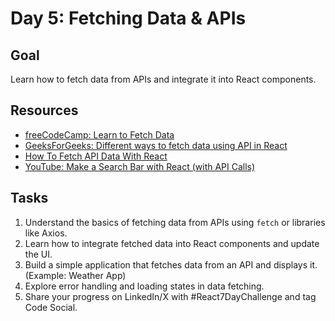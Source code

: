 # Day 5: Fetching Data & APIs

## Goal
Learn how to fetch data from APIs and integrate it into React components.

## Resources
- [freeCodeCamp: Learn to Fetch Data](https://www.freecodecamp.org/news/how-to-fetch-data-in-react-using-fetch-api/)
- [GeeksForGeeks: Different ways to fetch data using API in React](https://www.geeksforgeeks.org/different-ways-to-fetch-data-using-api-in-react/)
- [How To Fetch API Data With React](https://www.digitalocean.com/community/tutorials/react-axios-react)
- [YouTube: Make a Search Bar with React (with API Calls)](https://www.youtube.com/watch?v=OlVkYnVXPl0)

## Tasks
1. Understand the basics of fetching data from APIs using `fetch` or libraries like Axios.
2. Learn how to integrate fetched data into React components and update the UI.
3. Build a simple application that fetches data from an API and displays it. (Example: Weather App)
4. Explore error handling and loading states in data fetching.
5. Share your progress on LinkedIn/X with #React7DayChallenge and tag Code Social.
